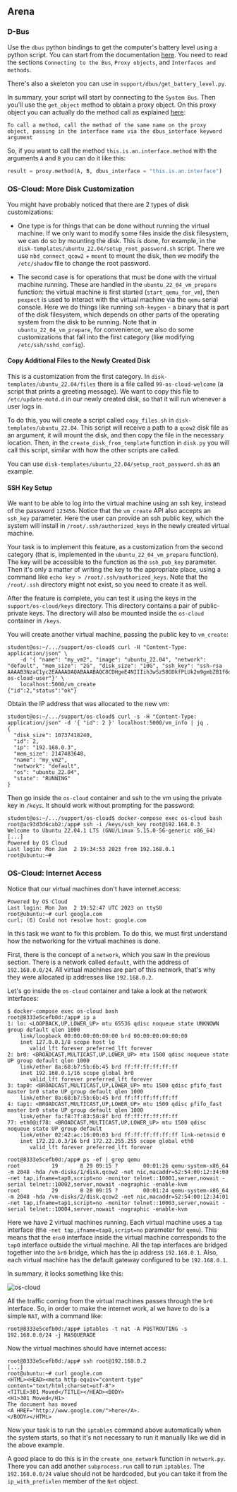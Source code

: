 ## Arena

### D-Bus

Use the `dbus` python bindings to get the computer's battery level using a python script.
You can start from the documentation [here](https://dbus.freedesktop.org/doc/dbus-python/tutorial.html#).
You need to read the sections `Connecting to the Bus`, `Proxy objects`, and `Interfaces and methods`.

There's also a skeleton you can use in `support/dbus/get_battery_level.py`.

In summary, your script will start by connecting to the `System Bus`.
Then you'll use the `get_object` method to obtain a proxy object.
On this proxy object you can actually do the method call as explained [here](https://dbus.freedesktop.org/doc/dbus-python/tutorial.html#interfaces-and-methods):

```text
To call a method, call the method of the same name on the proxy object, passing in the interface name via the dbus_interface keyword argument
```

So, if you want to call the method `this.is.an.interface.method` with the arguments `A` and `B` you can do it like this:

```python
result = proxy.method(A, B, dbus_interface = "this.is.an.interface")
```

### OS-Cloud: More Disk Customization

You might have probably noticed that there are 2 types of disk customizations:

- One type is for things that can be done without running the virtual machine.
If we only want to modify some files inside the disk filesystem, we can do so by mounting the disk.
This is done, for example, in the `disk-templates/ubuntu_22.04/setup_root_password.sh` script.
There we use `nbd_connect_qcow2` + `mount` to mount the disk, then we modify the `/etc/shadow` file to change the root password.

- The second case is for operations that must be done with the virtual machine running.
These are handled in the `ubuntu_22_04_vm_prepare` function: the virtual machine is first started (`start_qemu_for_vm`), then `pexpect` is used to interact with the virtual machine via the `qemu` serial console.
Here we do things like running `ssh-keygen` - a binary that is part of the disk filesystem, which depends on other parts of the operating system from the disk to be running.
Note that in `ubuntu_22_04_vm_prepare`, for convenience, we also do some customizations that fall into the first category (like modifying `/etc/ssh/sshd_config`).

#### Copy Additional Files to the Newly Created Disk

This is a customization from the first category.
In `disk-templates/ubuntu_22.04/files` there is a file called `99-os-cloud-welcome` (a script that prints a greeting message).
We want to copy this file to `/etc/update-motd.d` in our newly created disk, so that it will run whenever a user logs in.

To do this, you will create a script called `copy_files.sh` in `disk-templates/ubuntu_22.04`.
This script will receive a path to a `qcow2` disk file as an argument, it will mount the disk, and then copy the file in the necessary location.
Then, in the `create_disk_from_template` function in `disk.py` you will call this script, similar with how the other scripts are called.

You can use `disk-templates/ubuntu_22.04/setup_root_password.sh` as an example.

#### SSH Key Setup

We want to be able to log into the virtual machine using an ssh key, instead of the password `123456`.
Notice that the `vm_create` API also accepts an `ssh_key` parameter.
Here the user can provide an ssh public key, which the system will install in `/root/.ssh/authorized_keys` in the newly created virtual machine.

Your task is to implement this feature, as a customization from the second category (that is, implemented in the `ubuntu_22_04_vm_prepare` function).
The key will be accessible to the function as the `ssh_pub_key` parameter.
Then it's only a matter of writing the key to the appropriate place, using a command like `echo key > /root/.ssh/authorized_keys`.
Note that the `/root/.ssh` directory might not exist, so you need to create it as well.

After the feature is complete, you can test it using the keys in the `support/os-cloud/keys` directory.
This directory contains a pair of public-private keys.
The directory will also be mounted inside the `os-cloud` container in `/keys`.

You will create another virtual machine, passing the public key to `vm_create`:

```console
student@os:~/.../support/os-cloud$ curl -H "Content-Type: application/json" \
	-d '{ "name": "my_vm2", "image": "ubuntu_22.04", "network": "default", "mem_size": "2G", "disk_size": "10G", "ssh_key": "ssh-rsa AAAAB3NzaC1yc2EAAAADAQABAAABAQC8CDHgeE4NIIIih3wSz58GDkfPLUk2m9gmbZB1f6o8Lzawzb3HVFpslAUWK0f/Ymw9cloInpMo50gWMYFSyJ7ZrOWWak54BedpHDkFAxxy+JCE9b+pkKsrAT7wiir7gn2LHlhj55FLZkC9PpM9cBcrMfzlcP9Bf+2cnpDdINybSLmOUmrI23ANteM4lEVaa2yEbCaJk6dFB8+atz5zPjvVI0Hd+kJK7yJ0xV6Zc2ADle7TKW3dyiXOE9qFKe9933Rj7ocqNXCAO1cxUoJCVuVS7lh+1pSSPXLWLTOhVp/XiLGWVP6KRYmmn710MWKm9Kj1tPiGUphUraL20SJiRT6/ os-cloud-user"}' \
	localhost:5000/vm_create
{"id":2,"status":"ok"}
```

Obtain the IP address that was allocated to the new vm:

```console
student@os:~/.../support/os-cloud$ curl -s -H "Content-Type: application/json" -d '{ "id": 2 }' localhost:5000/vm_info | jq .
{
  "disk_size": 10737418240,
  "id": 2,
  "ip": "192.168.0.3",
  "mem_size": 2147483648,
  "name": "my_vm2",
  "network": "default",
  "os": "ubuntu_22.04",
  "state": "RUNNING"
}
```

Then go inside the `os-cloud` container and ssh to the vm using the private key in `/keys`.
It should work without prompting for the password:

```console
student@os:~/.../support/os-cloud$ docker-compose exec os-cloud bash
root@ac93d3d6cab2:/app# ssh -i /keys/ssh_key root@192.168.0.3
Welcome to Ubuntu 22.04.1 LTS (GNU/Linux 5.15.0-56-generic x86_64)
[...]
Powered by OS Cloud
Last login: Mon Jan  2 19:34:53 2023 from 192.168.0.1
root@ubuntu:~#
```

<!-- textlint-disable terminology -->

### OS-Cloud: Internet Access

<!-- textlint-enable -->

Notice that our virtual machines don't have internet access:

```console
Powered by OS Cloud
Last login: Mon Jan  2 19:52:47 UTC 2023 on ttyS0
root@ubuntu:~# curl google.com
curl: (6) Could not resolve host: google.com
```

In this task we want to fix this problem.
To do this, we must first understand how the networking for the virtual machines is done.

First, there is the concept of a `network`, which you saw in the previous section.
There is a network called `default`, with the address of `192.168.0.0/24`.
All virtual machines are part of this network, that's why they were allocated ip addresses like `192.168.0.2`.

Let's go inside the `os-cloud` container and take a look at the network interfaces:

```console
$ docker-compose exec os-cloud bash
root@8333e5cefb0d:/app# ip a
1: lo: <LOOPBACK,UP,LOWER_UP> mtu 65536 qdisc noqueue state UNKNOWN group default qlen 1000
    link/loopback 00:00:00:00:00:00 brd 00:00:00:00:00:00
    inet 127.0.0.1/8 scope host lo
       valid_lft forever preferred_lft forever
2: br0: <BROADCAST,MULTICAST,UP,LOWER_UP> mtu 1500 qdisc noqueue state UP group default qlen 1000
    link/ether 8a:68:b7:5b:6b:45 brd ff:ff:ff:ff:ff:ff
    inet 192.168.0.1/16 scope global br0
       valid_lft forever preferred_lft forever
3: tap0: <BROADCAST,MULTICAST,UP,LOWER_UP> mtu 1500 qdisc pfifo_fast master br0 state UP group default qlen 1000
    link/ether 8a:68:b7:5b:6b:45 brd ff:ff:ff:ff:ff:ff
4: tap1: <BROADCAST,MULTICAST,UP,LOWER_UP> mtu 1500 qdisc pfifo_fast master br0 state UP group default qlen 1000
    link/ether fa:f8:7f:83:50:8f brd ff:ff:ff:ff:ff:ff
77: eth0@if78: <BROADCAST,MULTICAST,UP,LOWER_UP> mtu 1500 qdisc noqueue state UP group default
    link/ether 02:42:ac:16:00:03 brd ff:ff:ff:ff:ff:ff link-netnsid 0
    inet 172.22.0.3/16 brd 172.22.255.255 scope global eth0
       valid_lft forever preferred_lft forever

root@8333e5cefb0d:/app# ps -ef | grep qemu
root          19       8 29 09:15 ?        00:01:26 qemu-system-x86_64 -m 2048 -hda /vm-disks/1/disk.qcow2 -net nic,macaddr=52:54:00:12:34:00 -net tap,ifname=tap0,script=no -monitor telnet::10001,server,nowait -serial telnet::10002,server,nowait -nographic -enable-kvm
root          29       8 28 09:15 ?        00:01:24 qemu-system-x86_64 -m 2048 -hda /vm-disks/2/disk.qcow2 -net nic,macaddr=52:54:00:12:34:01 -net tap,ifname=tap1,script=no -monitor telnet::10003,server,nowait -serial telnet::10004,server,nowait -nographic -enable-kvm
```

Here we have 2 virtual machines running.
Each virtual machine uses a `tap` interface (the `-net tap,ifname=tap0,script=no` parameter for `qemu`).
This means that the `ens0` interface inside the virtual machine corresponds to the `tap0` interface outside the virtual machine.
All the tap interfaces are bridged together into the `br0` bridge, which has the ip address `192.168.0.1`.
Also, each virtual machine has the default gateway configured to be `192.168.0.1`.

In summary, it looks something like this:

![os-cloud](../media/os_cloud_networking.svg)

All the traffic coming from the virtual machines passes through the `br0` interface.
So, in order to make the internet work, al we have to do is a simple `NAT`, with a command like:

```console
root@8333e5cefb0d:/app# iptables -t nat -A POSTROUTING -s 192.168.0.0/24 -j MASQUERADE
```

Now the virtual machines should have internet access:

```console
root@8333e5cefb0d:/app# ssh root@192.168.0.2
[...]
root@ubuntu:~# curl google.com
<HTML><HEAD><meta http-equiv="content-type" content="text/html;charset=utf-8">
<TITLE>301 Moved</TITLE></HEAD><BODY>
<H1>301 Moved</H1>
The document has moved
<A HREF="http://www.google.com/">here</A>.
</BODY></HTML>
```

Now your task is to run the `iptables` command above automatically when the system starts, so that it's not necessary to run it manually like we did in the above example.

A good place to do this is in the `create_one_network` function in `network.py`.
There you can add another `subprocess.run` call to run `iptables`.
The `192.168.0.0/24` value should not be hardcoded, but you can take it from the `ip_with_prefixlen` member of the `Net` object.
